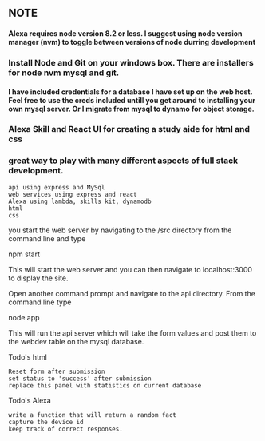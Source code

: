 ## NOTE
#### Alexa requires node version 8.2 or less. I suggest using node version manager (nvm) to toggle between versions of node durring development

### Install Node and Git on your windows box. There are installers for node nvm mysql and git. 
#### I have included credentials for a database I have set up on the web host. Feel free to use the creds included untill you get around to installing your own mysql server. Or I migrate from mysql to dynamo for object storage. 

### Alexa Skill and React UI for creating a study aide for html and css 

### great way to play with many different aspects of full stack development. 
```
api using express and MySql
web services using express and react
Alexa using lambda, skills kit, dynamodb
html
css
```

you start the web server by navigating to the /src directory from the command line and type

npm start

This will start the web server and you can then navigate to localhost:3000 to display the site. 

Open another command prompt and navigate to the api directory. From the command line type

node app

This will run the api server which will take the form values and post them to the webdev table on the mysql database. 

Todo's html
```
Reset form after submission
set status to 'success' after submission
replace this panel with statistics on current database
```
Todo's Alexa
```
write a function that will return a random fact
capture the device id
keep track of correct responses.
```

